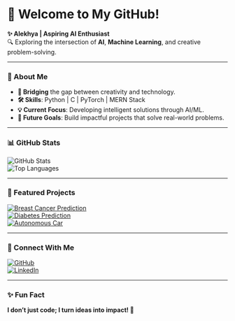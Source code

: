 # 👋 Welcome to My GitHub!  

**✨ Alekhya | Aspiring AI Enthusiast**  
🔍 Exploring the intersection of **AI**, **Machine Learning**, and creative problem-solving.  

---

### 🚀 About Me  
- **🔗 Bridging** the gap between creativity and technology.  
- **🛠 Skills**: Python | C | PyTorch | MERN Stack  
- **💡 Current Focus**: Developing intelligent solutions through AI/ML.  
- **🎯 Future Goals**: Build impactful projects that solve real-world problems.  

---

### 📊 GitHub Stats  

![GitHub Stats](https://github-readme-stats.vercel.app/api?username=AlekhyaGudibandla&show_icons=true&theme=radical)  
![Top Languages](https://github-readme-stats.vercel.app/api/top-langs/?username=AlekhyaGudibandla&layout=compact&theme=radical)  

---

### 🌟 Featured Projects  

[![Breast Cancer Prediction](https://img.shields.io/badge/Breast%20Cancer%20Prediction-AI%20%7C%20ML-brightgreen)](https://github.com/AlekhyaGudibandla/Breast-Cancer-Prediction)  
[![Diabetes Prediction](https://img.shields.io/badge/Diabetes%20Prediction-AI%20%7C%20ML-brightgreen)](https://github.com/AlekhyaGudibandla/Diabetes-Prediction)  
[![Autonomous Car](https://img.shields.io/badge/React%20Dashboard-Web%20Development-blue)](https://github.com/AlekhyaGudibandla/Autonomous-Car)  

---

### 💬 Connect With Me  
[![GitHub](https://img.shields.io/badge/GitHub-Profile-black?logo=github)](https://github.com/AlekhyaGudibandla)  
[![LinkedIn](https://img.shields.io/badge/LinkedIn-Connect-blue?logo=linkedin)](https://linkedin.com/in/alekhya-gudibandla-3571b5256)  

---

### ✨ Fun Fact  
**I don’t just code; I turn ideas into impact! 🚀**  


